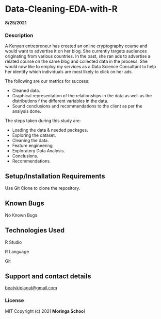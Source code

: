 # Data-Cleaning-EDA-with-R

#### 8/25/2021 

### Description

A Kenyan entrepreneur has created an online cryptography course and would want to advertise it on her blog. 
She currently targets audiences originating from various countries.
In the past, she ran ads to advertise a related course on the same blog and collected data in the process. She would now like to employ my services as a Data Science Consultant to help her identify which individuals are most likely to click on her ads.

The following are our metrics for success: 

- Cleaned data.
- Graphical representation of the relationships in the data as well as the distributions f the different variables in the data.
- Sound conclusions and recommendations to the client as per the analysis done.

The steps taken during this study are:

- Loading the data & needed packages.
- Exploring the dataset.
- Cleaning the data.
- Feature engineering.
- Exploratory Data Analysis.
- Conclusions.
- Recommendations.

## Setup/Installation Requirements
Use Git Clone to clone the repository. 
## Known Bugs
No Known Bugs
## Technologies Used
R Studio

R Language

Git
## Support and contact details
beatykiplagat@gmail.com
### License
MIT
Copyright (c) 2021 **Moringa School**
